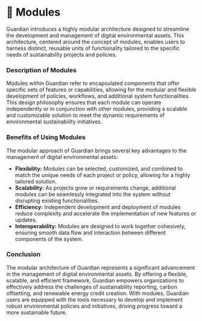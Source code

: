 # 📁 Modules

Guardian introduces a highly modular architecture designed to streamline the development and management of digital environmental assets. This architecture, centered around the concept of modules, enables users to harness distinct, reusable units of functionality tailored to the specific needs of sustainability projects and policies.&#x20;

### Description of Modules&#x20;

Modules within Guardian refer to encapsulated components that offer specific sets of features or capabilities, allowing for the modular and flexible development of policies, workflows, and additional system functionalities. This design philosophy ensures that each module can operate independently or in conjunction with other modules, providing a scalable and customizable solution to meet the dynamic requirements of environmental sustainability initiatives.&#x20;

### Benefits of Using Modules&#x20;

The modular approach of Guardian brings several key advantages to the management of digital environmental assets:&#x20;

* **Flexibility:** Modules can be selected, customized, and combined to match the unique needs of each project or policy, allowing for a highly tailored solution.&#x20;
* **Scalability:** As projects grow or requirements change, additional modules can be seamlessly integrated into the system without disrupting existing functionalities.&#x20;
* **Efficiency:** Independent development and deployment of modules reduce complexity and accelerate the implementation of new features or updates.&#x20;
* **Interoperability:** Modules are designed to work together cohesively, ensuring smooth data flow and interaction between different components of the system.&#x20;

### Conclusion&#x20;

The modular architecture of Guardian represents a significant advancement in the management of digital environmental assets. By offering a flexible, scalable, and efficient framework, Guardian empowers organizations to effectively address the challenges of sustainability reporting, carbon offsetting, and renewable energy credit creation. With modules, Guardian users are equipped with the tools necessary to develop and implement robust environmental policies and initiatives, driving progress toward a more sustainable future.&#x20;
